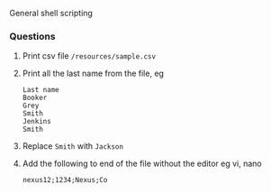 General shell scripting

### Questions
1. Print csv file `/resources/sample.csv`
2. Print all the last name from the file, eg

    ```
    Last name
    Booker
    Grey
    Smith
    Jenkins
    Smith
    ```

3. Replace `Smith` with `Jackson`
4. Add the following to end of the file without the editor eg vi, nano

    ```
    nexus12;1234;Nexus;Co
    ```